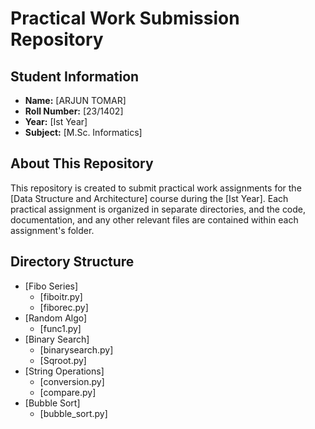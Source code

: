 # Practical Work Submission Repository

## Student Information
- **Name:** [ARJUN TOMAR]
- **Roll Number:** [23/1402]
- **Year:** [Ist Year]
- **Subject:** [M.Sc. Informatics]

## About This Repository
This repository is created to submit practical work assignments for the [Data Structure and Architecture] course during the [Ist Year]. Each practical assignment is organized in separate directories, and the code, documentation, and any other relevant files are contained within each assignment's folder.

## Directory Structure
- [Fibo Series]
  - [fiboitr.py]
  - [fiborec.py]
- [Random Algo]
  - [func1.py]
- [Binary Search]
  - [binarysearch.py]
  - [Sqroot.py]
- [String Operations]
  - [conversion.py]
  - [compare.py]
- [Bubble Sort]
  - [bubble_sort.py]
